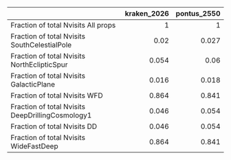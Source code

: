 |                                                  |   kraken_2026 |   pontus_2550 |
|:-------------------------------------------------|--------------:|--------------:|
| Fraction of total Nvisits All props              |         1     |         1     |
| Fraction of total Nvisits SouthCelestialPole     |         0.02  |         0.027 |
| Fraction of total Nvisits NorthEclipticSpur      |         0.054 |         0.06  |
| Fraction of total Nvisits GalacticPlane          |         0.016 |         0.018 |
| Fraction of total Nvisits WFD                    |         0.864 |         0.841 |
| Fraction of total Nvisits DeepDrillingCosmology1 |         0.046 |         0.054 |
| Fraction of total Nvisits DD                     |         0.046 |         0.054 |
| Fraction of total Nvisits WideFastDeep           |         0.864 |         0.841 |
